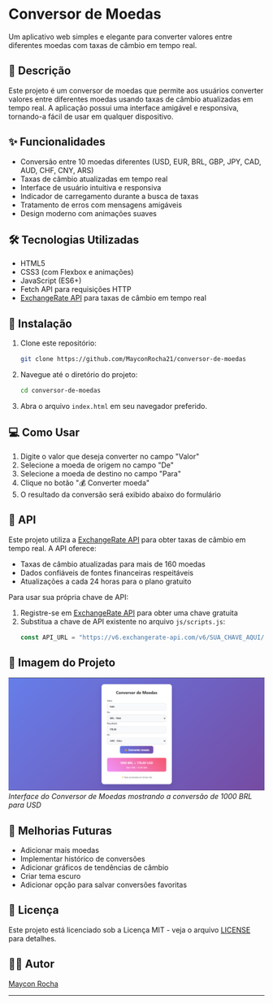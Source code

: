 # Conversor de Moedas

Um aplicativo web simples e elegante para converter valores entre diferentes moedas com taxas de câmbio em tempo real.

## 📝 Descrição

Este projeto é um conversor de moedas que permite aos usuários converter valores entre diferentes moedas usando taxas de câmbio atualizadas em tempo real. A aplicação possui uma interface amigável e responsiva, tornando-a fácil de usar em qualquer dispositivo.

## ✨ Funcionalidades

- Conversão entre 10 moedas diferentes (USD, EUR, BRL, GBP, JPY, CAD, AUD, CHF, CNY, ARS)
- Taxas de câmbio atualizadas em tempo real
- Interface de usuário intuitiva e responsiva
- Indicador de carregamento durante a busca de taxas
- Tratamento de erros com mensagens amigáveis
- Design moderno com animações suaves

## 🛠️ Tecnologias Utilizadas

- HTML5
- CSS3 (com Flexbox e animações)
- JavaScript (ES6+)
- Fetch API para requisições HTTP
- [ExchangeRate API](https://www.exchangerate-api.com/) para taxas de câmbio em tempo real

## 🚀 Instalação

1. Clone este repositório:
   ```bash
   git clone https://github.com/MayconRocha21/conversor-de-moedas
   ```

2. Navegue até o diretório do projeto:
   ```bash
   cd conversor-de-moedas
   ```

3. Abra o arquivo `index.html` em seu navegador preferido.

## 💻 Como Usar

1. Digite o valor que deseja converter no campo "Valor"
2. Selecione a moeda de origem no campo "De"
3. Selecione a moeda de destino no campo "Para"
4. Clique no botão "💰 Converter moeda"
5. O resultado da conversão será exibido abaixo do formulário

## 🔑 API

Este projeto utiliza a [ExchangeRate API](https://www.exchangerate-api.com/) para obter taxas de câmbio em tempo real. A API oferece:

- Taxas de câmbio atualizadas para mais de 160 moedas
- Dados confiáveis de fontes financeiras respeitáveis
- Atualizações a cada 24 horas para o plano gratuito

Para usar sua própria chave de API:
1. Registre-se em [ExchangeRate API](https://www.exchangerate-api.com/) para obter uma chave gratuita
2. Substitua a chave de API existente no arquivo `js/scripts.js`:
   ```javascript
   const API_URL = "https://v6.exchangerate-api.com/v6/SUA_CHAVE_AQUI/latest/";
   ```

## 📸 Imagem do Projeto

![Conversor de Moedas](./images/image.png)
*Interface do Conversor de Moedas mostrando a conversão de 1000 BRL para USD*

## 🔮 Melhorias Futuras

- Adicionar mais moedas
- Implementar histórico de conversões
- Adicionar gráficos de tendências de câmbio
- Criar tema escuro
- Adicionar opção para salvar conversões favoritas

## 📄 Licença

Este projeto está licenciado sob a Licença MIT - veja o arquivo [LICENSE](LICENSE) para detalhes.

## 👨‍💻 Autor

[Maycon Rocha](https://github.com/MayconRocha21)

---
